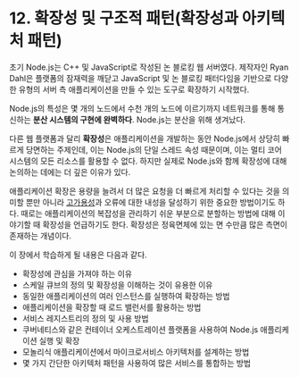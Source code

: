 # 12. 확장성 및 구조적 패턴(확장성과 아키텍처 패턴)

초기 Node.js는 C++ 및 JavaScript로 작성된 논 블로킹 웹 서버였다. 제작자인 Ryan Dahl은 플랫폼의 잠재력을 깨닫고 JavaScript 및 논 블로킹 패터다임을 기반으로 다양한 유형의 서버 측 애플리케이션을 만들 수 있는 도구로 확장하기 시작했다.

Node.js의 특성은 몇 개의 노드에서 수천 개의 노드에 이르기까지 네트워크를 통해 통신하는 **분산 시스템의 구현에 완벽하다**.
Node.js는 분산을 위해 생겨났다.

다른 웹 플랫폼과 달리 **확장성**은 애플리케이션을 개발하는 동안 Node.js에서 상당히 빠르게 당면하는 주제인데, 이는 Node.js의 단일 스레드 속성 때문이며, 이는 멀티 코어 시스템의 모든 리소스를 활용할 수 없다.
하지만 실제로 Node.js와 함께 확장성에 대해 논의하는 데에는 더 깊은 이유가 있다.

애플리케이션 확장은 용량을 늘려서 더 많은 요청을 더 빠르게 처리할 수 있다는 것을 의미할 뿐만 아니라 [고가용성](https://ko.wikipedia.org/wiki/%EA%B3%A0%EA%B0%80%EC%9A%A9%EC%84%B1)과 오류에 대한 내성을 달성하기 위한 중요한 방법이기도 하다.
때로는 애플리케이션의 복잡성을 관리하기 쉬운 부분으로 분할하는 방법에 대해 이야기할 때 확장성을 언급하기도 한다.
확장성은 정육면체에 있는 면 수만큼 많은 측면이 존재하는 개념이다.

이 장에서 학습하게 될 내용은 다음과 같다.

- 확장성에 관심을 가져야 하는 이유
- 스케일 큐브의 정의 및 확장성을 이해하는 것이 유용한 이유
- 동일한 애플리케이션의 여러 인스턴스를 실행하여 확장하는 방법
- 애플리케이션을 확장할 때 로드 밸런서를 활용하는 방법
- 서비스 레지스트리의 정의 및 사용 방법
- 쿠버네티스와 같은 컨테이너 오케스트레이션 플랫폼을 사용하여 Node.js 애플리케이션 실행 및 확장
- 모놀리식 애플리케이션에서 마이크로서비스 아키텍처를 설계하는 방법
- 몇 가지 간단한 아키텍처 패턴을 사용하여 많은 서비스를 통합하는 방법
